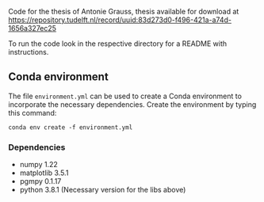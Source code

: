 Code for the thesis of Antonie Grauss, thesis available for download at https://repository.tudelft.nl/record/uuid:83d273d0-f496-421a-a74d-1656a327ec25

To run the code look in the respective directory for a README with instructions.

## Conda environment

The file `environment.yml` can be used to create a Conda environment to incorporate the necessary dependencies.
Create the environment by typing this command:

```
conda env create -f environment.yml
```

### Dependencies

- numpy 1.22
- matplotlib 3.5.1
- pgmpy 0.1.17
- python 3.8.1 (Necessary version for the libs above)
